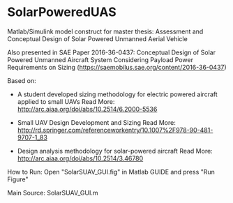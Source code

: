 # SolarPoweredUAS
Matlab/Simulink model construct for master thesis: Assessment and Conceptual Design of Solar Powered Unmanned Aerial Vehicle

Also presented in SAE Paper 2016-36-0437: Conceptual Design of Solar Powered Unmanned Aircraft System Considering Payload Power Requirements on Sizing (https://saemobilus.sae.org/content/2016-36-0437)

Based on:
- A student developed sizing methodology for electric powered aircraft applied to small UAVs
Read More: http://arc.aiaa.org/doi/abs/10.2514/6.2000-5536

- Small UAV Design Development and Sizing
Read More: http://rd.springer.com/referenceworkentry/10.1007%2F978-90-481-9707-1_83

- Design analysis methodology for solar-powered aircraft
Read More: http://arc.aiaa.org/doi/abs/10.2514/3.46780

How to Run:
Open "SolarSUAV_GUI.fig" in Matlab GUIDE and press "Run Figure"

Main Source: SolarSUAV_GUI.m
